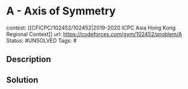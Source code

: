 # A - Axis of Symmetry

contest: [[CFICPC/102452/102452|2019-2020 ICPC Asia Hong Kong Regional Contest]]
url: https://codeforces.com/gym/102452/problem/A
Status: #UNSOLVED
Tags: #

## Description

## Solution

